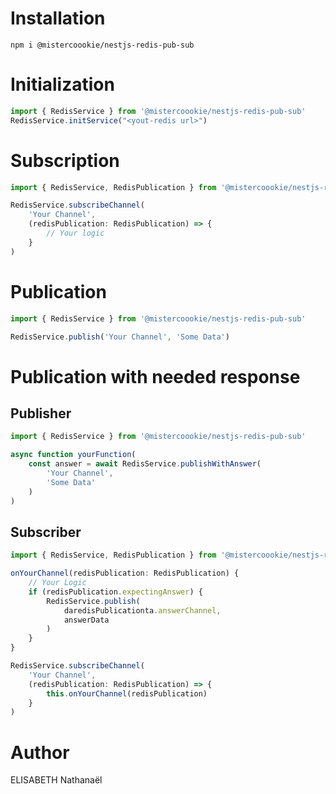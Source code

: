 # Installation
```
npm i @mistercoookie/nestjs-redis-pub-sub
```

# Initialization

```ts
import { RedisService } from '@mistercoookie/nestjs-redis-pub-sub'
RedisService.initService("<yout-redis url>")
```

# Subscription

```ts
import { RedisService, RedisPublication } from '@mistercoookie/nestjs-redis-pub-sub'

RedisService.subscribeChannel(
    'Your Channel',
    (redisPublication: RedisPublication) => {
        // Your logic
    }
)
```

# Publication

```ts
import { RedisService } from '@mistercoookie/nestjs-redis-pub-sub'

RedisService.publish('Your Channel', 'Some Data')
```

# Publication with needed response

## Publisher

```ts
import { RedisService } from '@mistercoookie/nestjs-redis-pub-sub'

async function yourFunction(
    const answer = await RedisService.publishWithAnswer(
        'Your Channel',
        'Some Data'
    )
)
```

## Subscriber
```ts
import { RedisService, RedisPublication } from '@mistercoookie/nestjs-redis-pub-sub'

onYourChannel(redisPublication: RedisPublication) {
    // Your Logic
    if (redisPublication.expectingAnswer) {
        RedisService.publish(
            daredisPublicationta.answerChannel,
            answerData
        )
    }
}

RedisService.subscribeChannel(
    'Your Channel',
    (redisPublication: RedisPublication) => {
        this.onYourChannel(redisPublication)
    }
)
```

# Author
ELISABETH Nathanaël